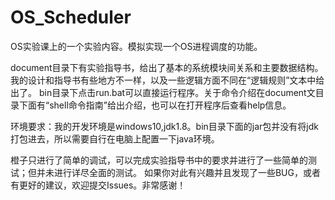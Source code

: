 # OS_Scheduler
OS实验课上的一个实验内容。模拟实现一个OS进程调度的功能。

document目录下有实验指导书，给出了基本的系统模块间关系和主要数据结构。我的设计和指导书有些地方不一样，以及一些逻辑方面不同在“逻辑规则”文本中给出了。
bin目录下点击run.bat可以直接运行程序。关于命令介绍在document文目录下面有“shell命令指南”给出介绍，也可以在打开程序后查看help信息。

环境要求：我的开发环境是windows10,jdk1.8。bin目录下面的jar包并没有将jdk打包进去，所以需要自行在电脑上配置一下java环境。

橙子只进行了简单的调试，可以完成实验指导书中的要求并进行了一些简单的测试；但并未进行详尽全面的测试。
如果你对此有兴趣并且发现了一些BUG，或者有更好的建议，欢迎提交Issues。非常感谢！


